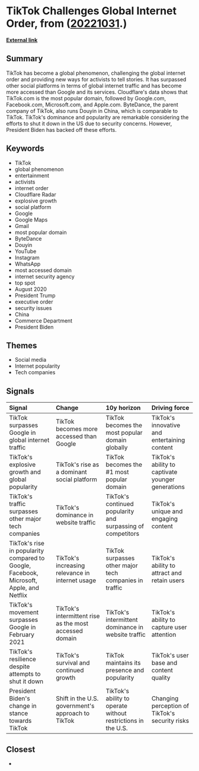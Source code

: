 # __TikTok Challenges Global Internet Order__, from ([20221031](https://kghosh.substack.com/p/20221031).)

__[External link](https://www.forbes.com/sites/johanmoreno/2021/12/29/tiktok-surpasses-google-facebook-as-worlds-most-popular-web-destination/)__



## Summary

TikTok has become a global phenomenon, challenging the global internet order and providing new ways for activists to tell stories. It has surpassed other social platforms in terms of global internet traffic and has become more accessed than Google and its services. Cloudflare's data shows that TikTok.com is the most popular domain, followed by Google.com, Facebook.com, Microsoft.com, and Apple.com. ByteDance, the parent company of TikTok, also runs Douyin in China, which is comparable to TikTok. TikTok's dominance and popularity are remarkable considering the efforts to shut it down in the US due to security concerns. However, President Biden has backed off these efforts.

## Keywords

* TikTok
* global phenomenon
* entertainment
* activists
* internet order
* Cloudflare Radar
* explosive growth
* social platform
* Google
* Google Maps
* Gmail
* most popular domain
* ByteDance
* Douyin
* YouTube
* Instagram
* WhatsApp
* most accessed domain
* internet security agency
* top spot
* August 2020
* President Trump
* executive order
* security issues
* China
* Commerce Department
* President Biden

## Themes

* Social media
* Internet popularity
* Tech companies

## Signals

| Signal                                                                                  | Change                                                 | 10y horizon                                                  | Driving force                                     |
|:----------------------------------------------------------------------------------------|:-------------------------------------------------------|:-------------------------------------------------------------|:--------------------------------------------------|
| TikTok surpasses Google in global internet traffic                                      | TikTok becomes more accessed than Google               | TikTok becomes the most popular domain globally              | TikTok's innovative and entertaining content      |
| TikTok's explosive growth and global popularity                                         | TikTok's rise as a dominant social platform            | TikTok becomes the #1 most popular domain                    | TikTok's ability to captivate younger generations |
| TikTok's traffic surpasses other major tech companies                                   | TikTok's dominance in website traffic                  | TikTok's continued popularity and surpassing of competitors  | TikTok's unique and engaging content              |
| TikTok's rise in popularity compared to Google, Facebook, Microsoft, Apple, and Netflix | TikTok's increasing relevance in internet usage        | TikTok surpasses other major tech companies in traffic       | TikTok's ability to attract and retain users      |
| TikTok's movement surpasses Google in February 2021                                     | TikTok's intermittent rise as the most accessed domain | TikTok's intermittent dominance in website traffic           | TikTok's ability to capture user attention        |
| TikTok's resilience despite attempts to shut it down                                    | TikTok's survival and continued growth                 | TikTok maintains its presence and popularity                 | TikTok's user base and content quality            |
| President Biden's change in stance towards TikTok                                       | Shift in the U.S. government's approach to TikTok      | TikTok's ability to operate without restrictions in the U.S. | Changing perception of TikTok's security risks    |

## Closest

* 